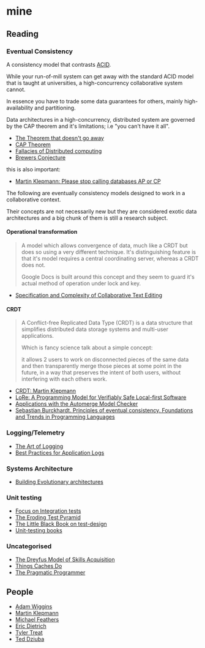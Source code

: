 # mine



## Reading 

### Eventual Consistency

A consistency model that contrasts [ACID](https://en.wikipedia.org/wiki/ACID).

While your run-of-mill system can get away with the standard ACID model 
that is taught at universities, 
a high-concurrency collaborative system cannot.

In essence you have to trade some data guarantees for others, 
mainly high-availability and partitioning. 

Data architectures in a high-concurrency, distributed system are governed by the 
CAP theorem and it's limitations; i.e "you can't have it all".

- [The Theorem that doesn't go away](https://www.the-paper-trail.org/post/2010-10-07-the-theorem-that-will-not-go-away/)
- [CAP Theorem](https://en.wikipedia.org/wiki/CAP_theorem)
- [Fallacies of Distributed computing](https://en.wikipedia.org/wiki/Fallacies_of_distributed_computing)
- [Brewers Conjecture](https://github.com/papers-we-love/papers-we-love/blob/main/distributed_systems/brewers-conjecture.pdf)

this is also important:

- [Martin Klepmann: Please stop calling databases AP or CP](https://martin.kleppmann.com/2015/05/11/please-stop-calling-databases-cp-or-ap.html)

The following are eventually consistency models designed to work 
in a collaborative context.

Their concepts are not necessarily new but they are considered exotic data architectures 
and a big chunk of them is still a research subject. 

#### Operational transformation

> A model which allows convergence of data,
> much like a CRDT but does so using a very different technique.
> It's distinguishing feature is that it's model requires a central
> coordinating server, whereas a CRDT does not.
> 
> Google Docs is built around this concept and they seem to guard
> it's actual method of operation under lock and key.

- [Specification and Complexity of Collaborative Text Editing](https://www.cs.tau.ac.il/~mad/publications/podc2016-collabedit.pdf)
 
#### CRDT 

> A Conflict-free Replicated Data Type (CRDT) is a data structure that
> simplifies distributed data storage systems and multi-user applications.
>
> Which is fancy science talk about a simple concept:
> 
> it allows 2 users to work on disconnected pieces of the same data and then
> transparently merge those pieces at some point in the future,
> in a way that preserves the intent of both users, without interfering with each
> others work.
>

- [CRDT: Martin Klepmann](https://crdt.tech/)
- [LoRe: A Programming Model for Verifiably Safe Local-first Software](https://dl.acm.org/doi/pdf/10.1145/3633769) 
- [Applications with the Automerge Model Checker](https://api.repository.cam.ac.uk/server/api/core/bitstreams/e0f9f934-9e79-4485-8745-f0a3191ff70c/content)
- [Sebastian Burckhardt. Principles of eventual consistency. Foundations and Trends in Programming Languages](https://www.nowpublishers.com/article/Details/PGL-011)


### Logging/Telemetry

- [The Art of Logging](https://www.codeproject.com/Articles/42354/The-Art-of-Logging)
- [Best Practices for Application Logs]( https://devcenter.heroku.com/articles/writing-best-practices-for-application-logs#define-which-events-to-log)

### Systems Architecture 

- [Building Evolutionary architectures](https://www.thoughtworks.com/insights/books/building-evolutionary-architectures)

### Unit testing

- [Focus on Integration tests](https://kentcdodds.com/blog/write-tests)
- [The Eroding Test Pyramid](https://www.agileconnection.com/article/eroding-agile-test-pyramid)
- [The Little Black Book on test-design](https://www.thetesteye.com/papers/TheLittleBlackBookOnTestDesign.pdf)
- [Unit-testing books](https://club.ministryoftesting.com/t/software-testing-books-wiki/72518)

### Uncategorised 

- [The Dreyfus Model of Skills Acquisition](https://www.bumc.bu.edu/facdev-medicine/files/2012/03/Dreyfus-skill-level.pdf)
- [Things Caches Do](https://tomayko.com/blog/2008/things-caches-do)
- [The Pragmatic Programmer](https://pragprog.com/titles/tpp20/the-pragmatic-programmer-20th-anniversary-edition/)

## People 

- [Adam Wiggins](https://adamwiggins.com/)
- [Martin Klepmann](https://martin.kleppmann.com/)
- [Michael Feathers](https://michaelfeathers.silvrback.com/)
- [Eric Dietrich](https://daedtech.com/how-developers-stop-learning-rise-of-the-expert-beginner/)
- [Tyler Treat](https://bravenewgeek.com/you-cannot-have-exactly-once-delivery/)
- [Ted Dziuba](http://widgetsandshit.com/teddziuba/2011/12/process.html)

[menlo]: https://en.wikipedia.org/wiki/Menlo_(typeface)
[zed]: https://zed.dev/
[jq]: https://jqlang.github.io/jq/
[bash]: https://github.com/nicholaswmin/mine/blob/main/bash_profile
